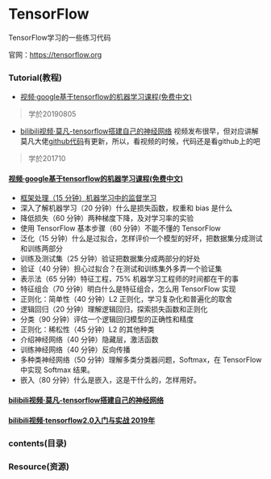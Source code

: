# TensorFlow
TensorFlow学习的一些练习代码

官网：https://tensorflow.org



### Tutorial(教程)

* [视频·google基于tensorflow的机器学习课程(免费中文)](https://developers.google.cn/machine-learning/crash-course/)
>学於20190805

* [bilibili视频·莫凡-tensorflow搭建自己的神经网络](https://www.bilibili.com/video/av16001891?zw)
视频发布很早，但对应讲解莫凡大佬[github代码](https://github.com/MorvanZhou/Tensorflow-Tutorial)有更新，所以，看视频的时候，代码还是看github上的吧
>学於201710


#### [视频·google基于tensorflow的机器学习课程(免费中文)](https://developers.google.cn/machine-learning/crash-course/)

* [框架处理（15 分钟）机器学习中的监督学习](/google_tensorflow/01框架处理.md)
* 深入了解机器学习（20 分钟）什么是损失函数，权重和 bias 是什么
* 降低损失（60 分钟）两种梯度下降，及对学习率的实验
* 使用 TensorFlow 基本步骤（60 分钟）不能不懂的 TensorFlow
* 泛化（15 分钟）什么是过拟合，怎样评价一个模型的好坏，把数据集分成测试和训练两部分
* 训练及测试集（25 分钟）验证把数据集分成两部分的好处
* 验证（40 分钟）担心过拟合？在测试和训练集外多弄一个验证集
* 表示法（65 分钟）特征工程，75% 机器学习工程师的时间都在干的事
* 特征组合（70 分钟）明白什么是特征组合，怎么用 TensorFlow 实现
* 正则化：简单性（40 分钟）L2 正则化，学习复杂化和普遍化的取舍
* 逻辑回归（20 分钟）理解逻辑回归，探索损失函数和正则化
* 分类（90 分钟）评估一个逻辑回归模型的正确性和精度
* 正则化：稀松性（45 分钟）L2 的其他种类
* 介绍神经网络（40 分钟）隐藏层，激活函数
* 训练神经网络（40 分钟）反向传播
* 多种类神经网络（50 分钟）理解多类分类器问题，Softmax，在 TensorFlow 中实现 Softmax 结果。
* 嵌入（80 分钟）什么是嵌入，这是干什么的，怎样用好。



#### [bilibili视频·莫凡-tensorflow搭建自己的神经网络](https://www.bilibili.com/video/av16001891?zw)



#### [bilibili视频·tensorflow2.0入门与实战 2019年](https://www.bilibili.com/video/av62215565?from=search&seid=1287497745063342076)


















### contents(目录)


### Resource(资源)


